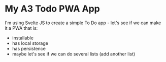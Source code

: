 # My A3 Todo PWA App

I'm using Svelte JS to create a simple To Do app - let's see if we can make it a PWA that is:
- installable
- has local storage
- has persistence
- maybe let's see if we can do several lists (add another list)
